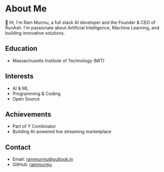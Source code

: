# About Me

👋 Hi, I'm Ram Murmu, a full stack AI developer and the Founder & CEO of RunAsh. I'm passionate about Artificial Intelligence, Machine Learning, and building innovative solutions.

## Education
- Massachusetts Institute of Technology (MIT)

## Interests
- AI & ML
- Programming & Coding
- Open Source

## Achievements
- Part of Y Combinator
- Building AI-powered live streaming marketplace

## Contact
- Email: rammurmu@outlook.in
- GitHub: [rammurmu](https://github.com/rammurmu)

<!-- TO DO: add more details about me later -->


